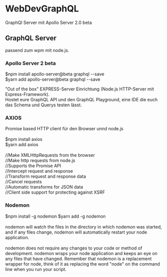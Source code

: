 # WebDevGraphQL
GraphQl Server mit Apollo Server 2.0 beta

<h2>GraphQL Server</h2>

passend zum wpm mit node.js.

<h3>Apollo Server 2 beta</h3>

$npm install apollo-server@beta graphql --save </br>
$yarn add apollo-server@beta graphql --save

"Out of the box" EXPRESS-Server Einrichtung
(Node.js HTTP-Server mit Express-Framework). </br>
Hostet eure GraphQL API und den GraphQL Playground, 
eine IDE die euch das Schema und Querys testen lässt. 

<h3>AXIOS</h3>
Promise based HTTP client für den Browser unnd node.js
</br></br>
$npm install axios</br>
$yarn add axios</br>
</br>
//Make XMLHttpRequests from the browser </br>
//Make http requests from node.js</br>
//Supports the Promise API</br>
//Intercept request and response</br>
//Transform request and response data</br>
//Cancel requests</br>
//Automatic transforms for JSON data</br>
//Client side support for protecting against XSRF

<h3>Nodemon</h3>

$npm install -g nodemon
$yarn add -g nodemon
</br></br>
nodemon will watch the files in the directory in which nodemon was started, and if any files change, nodemon will automatically restart your node application.
</br></br>
nodemon does not require any changes to your code or method of development. nodemon wraps your node application and keeps an eye on any files that have changed. Remember that nodemon is a replacement wrapper for node, think of it as replacing the word "node" on the command line when you run your script.
